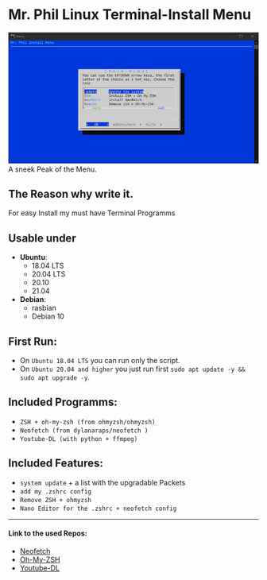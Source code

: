# Mr. Phil Linux Terminal-Install Menu

![Menu](/pic/menu.png)
A sneek Peak of the Menu.

## The Reason why write it.
For easy Install my must have Terminal Programms

## __Usable under__
* **Ubuntu**:
  * 18.04 LTS
  * 20.04 LTS
  * 20.10
  * 21.04
* **Debian**:
  * rasbian
  * Debian 10
## __First Run:__
* On `Ubuntu 18.04 LTS` you can run only the script.
* On `Ubuntu 20.04 and higher` you just run first `sudo apt update -y && sudo apt upgrade -y`.

## __Included  Programms:__
* `ZSH + oh-my-zsh (from ohmyzsh/ohmyzsh)`
* `Neofetch (from dylanaraps/neofetch )`
* `Youtube-DL (with python + ffmpeg)`

## __Included Features:__
* `system update` + a list with the upgradable Packets
* `add my .zshrc config`
* `Remove ZSH + ohmyzsh`
* `Nano Editor for the .zshrc + neofetch config`
---
#### __Link to the used Repos:__
* [Neofetch](https://github.com/dylanaraps/neofetch)
* [Oh-My-ZSH](https://github.com/ohmyzsh/ohmyzsh)
* [Youtube-DL](https://github.com/ytdl-org/youtube-dl)
